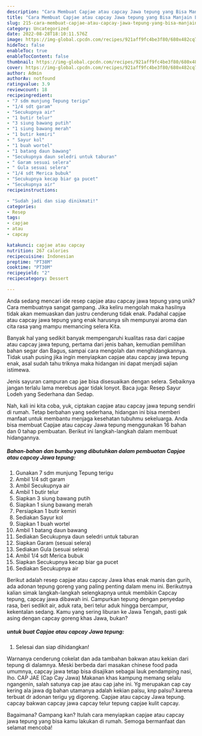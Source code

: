 ```yaml
---
description: "Cara Membuat Capjae atau capcay Jawa tepung yang Bisa Manjain Lidah"
title: "Cara Membuat Capjae atau capcay Jawa tepung yang Bisa Manjain Lidah"
slug: 215-cara-membuat-capjae-atau-capcay-jawa-tepung-yang-bisa-manjain-lidah
category: Uncategorized
date: 2022-08-28T18:10:11.576Z
image: https://img-global.cpcdn.com/recipes/921aff9fc4be3f80/680x482cq70/capjae-atau-capcay-jawa-tepung-foto-resep-utama.jpg
hideToc: false
enableToc: true
enableTocContent: false
thumbnail: https://img-global.cpcdn.com/recipes/921aff9fc4be3f80/680x482cq70/capjae-atau-capcay-jawa-tepung-foto-resep-utama.jpg
cover: https://img-global.cpcdn.com/recipes/921aff9fc4be3f80/680x482cq70/capjae-atau-capcay-jawa-tepung-foto-resep-utama.jpg
author: Admin
authorAv: notfound
ratingvalue: 3.9
reviewcount: 18
recipeingredient:
- "7 sdm munjung Tepung terigu"
- "1/4 sdt garam"
- "Secukupnya air"
- "1 butir telur"
- "3 siung bawang putih"
- "1 siung bawang merah"
- "1 butir kemiri"
- " Sayur kol"
- "1 buah wortel"
- "1 batang daun bawang"
- "Secukupnya daun seledri untuk taburan"
- " Garam sesuai selera"
- " Gula sesuai selera"
- "1/4 sdt Merica bubuk"
- "Secukupnya kecap biar ga pucet"
- "Secukupnya air"
recipeinstructions:

- "Sudah jadi dan siap dinikmati!"
categories:
- Resep
tags:
- capjae
- atau
- capcay

katakunci: capjae atau capcay 
nutrition: 267 calories
recipecuisine: Indonesian
preptime: "PT38M"
cooktime: "PT30M"
recipeyield: "2"
recipecategory: Dessert

---
```





Anda sedang mencari ide resep capjae atau capcay jawa tepung yang unik? Cara membuatnya sangat gampang. Jika keliru mengolah maka hasilnya tidak akan memuaskan dan justru cenderung tidak enak. Padahal capjae atau capcay jawa tepung yang enak harusnya sih mempunyai aroma dan cita rasa yang mampu memancing selera Kita.





Banyak hal yang sedikit banyak mempengaruhi kualitas rasa dari capjae atau capcay jawa tepung, pertama dari jenis bahan, kemudian pemilihan bahan segar dan Bagus, sampai cara mengolah dan menghidangkannya. Tidak usah pusing jika ingin menyiapkan capjae atau capcay jawa tepung enak,      asal sudah tahu triknya maka hidangan ini dapat menjadi sajian istimewa.














Jenis sayuran campuran cap jae bisa disesuaikan dengan selera. Sebaiknya jangan terlalu lama merebus agar tidak lonyot. Baca juga: Resep Sayur Lodeh yang Sederhana dan Sedap.






Nah, kali ini kita coba, yuk, ciptakan capjae atau capcay jawa tepung sendiri di rumah. Tetap berbahan yang sederhana, hidangan ini bisa memberi manfaat untuk membantu menjaga kesehatan tubuhmu sekeluarga. Anda bisa membuat Capjae atau capcay Jawa tepung menggunakan 16 bahan dan 0 tahap pembuatan. Berikut ini langkah-langkah dalam membuat hidangannya.

<!--inarticleads1-->

##### Bahan-bahan dan bumbu yang dibutuhkan dalam pembuatan Capjae atau capcay Jawa tepung:

1. Gunakan 7 sdm munjung Tepung terigu
1. Ambil 1/4 sdt garam
1. Ambil Secukupnya air
1. Ambil 1 butir telur
1. Siapkan 3 siung bawang putih
1. Siapkan 1 siung bawang merah
1. Persiapkan 1 butir kemiri
1. Sediakan  Sayur kol
1. Siapkan 1 buah wortel
1. Ambil 1 batang daun bawang
1. Sediakan Secukupnya daun seledri untuk taburan
1. Siapkan  Garam (sesuai selera)
1. Sediakan  Gula (sesuai selera)
1. Ambil 1/4 sdt Merica bubuk
1. Siapkan Secukupnya kecap biar ga pucet
1. Sediakan Secukupnya air


Berikut adalah resep capjae atau capcay Jawa khas enak manis dan gurih, ada adonan tepung goreng yang paling penting dalam menu ini. Berikutnya kalian simak langkah-langkah selengkapnya untuk membikin Capcay tepung, capcay jawa dibawah ini. Campurkan tepung dengan penyedap rasa, beri sedikit air, aduk rata, beri telur aduk hingga bercampur, kekentalan sedang. Kamu yang sering liburan ke Jawa Tengah, pasti gak asing dengan capcay goreng khas Jawa, bukan? 

<!--inarticleads2-->

#####  untuk buat Capjae atau capcay Jawa tepung:


1. Selesai dan siap dihidangkan!

Warnanya cenderung cokelat dan ada tambahan bakwan atau kekian dari tepung di dalamnya. Meski berbeda dari masakan chinese food pada umumnya, capcay jawa tetap bisa disajikan sebagai lauk pendamping nasi, lho. CAP JAE (Cap Cay Jawa) Makanan khas kampung memang selalu ngangenin, salah satunya cap jae atau cap jahe ini. Yg merupakan cap cay kering ala jawa dg bahan utamanya adalah kekian palsu, knp palsu?.karena terbuat dr adonan terigu yg digoreng. Capjae atau capcay Jawa tepung. capcay bakwan capcay jawa capcay telur tepung capjae kulit capcay. 

Bagaimana? Gampang kan? Itulah cara menyiapkan capjae atau capcay jawa tepung yang bisa kamu lakukan di rumah. Semoga bermanfaat dan selamat mencoba!
